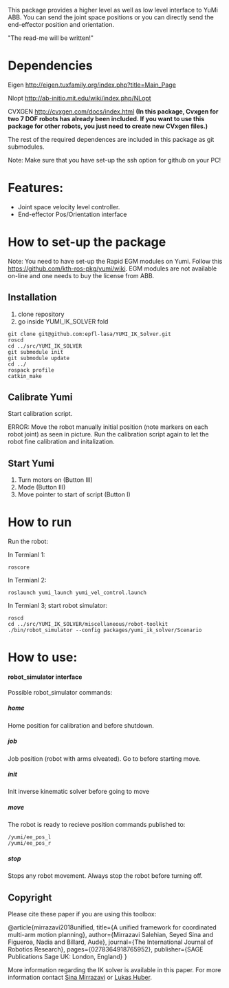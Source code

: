 This package provides a higher level as well as low level interface to YuMi ABB. You can send the joint space positions or you can directly send the end-effector position and orientation.

"The read-me will be written!"
#  Dependencies
Eigen http://eigen.tuxfamily.org/index.php?title=Main_Page

Nlopt http://ab-initio.mit.edu/wiki/index.php/NLopt

CVXGEN http://cvxgen.com/docs/index.html **(In this package, Cvxgen for two 7 DOF robots has already been included. If you want to use this package for other robots, you just need to create new CVxgen files.)**

The rest of the required dependences are included in this package as git submodules.  

Note: Make sure that you have set-up the ssh option for github on your PC!

# Features:

- Joint space velocity level controller. 
- End-effector Pos/Orientation interface

# How to set-up the package

Note: You need to have set-up the Rapid EGM modules on Yumi. Follow this https://github.com/kth-ros-pkg/yumi/wiki. EGM modules are not available on-line and one needs to buy the license from ABB. 

## Installation
1. clone repository 
2. go inside YUMI_IK_SOLVER fold
```
git clone git@github.com:epfl-lasa/YUMI_IK_Solver.git
roscd
cd ../src/YUMI_IK_SOLVER
git submodule init
git submodule update
cd ../
rospack profile
catkin_make
```

## Calibrate Yumi
Start calibration script.

ERROR:
Move the robot manually initial position (note markers on each robot joint) as seen in picture.
Run the calibration script again to let the robot fine calibration and initalization. 

## Start Yumi
1. Turn motors on (Button III)
2. Mode <Auto> (Button III)
3. Move pointer to start of script (Button I)

# How to run

Run the robot:

In Termianl 1:
```
roscore
```
In Termianl 2:
```
roslaunch yumi_launch yumi_vel_control.launch
```
In Termianl 3; start robot simulator:
```
roscd
cd ../src/YUMI_IK_SOLVER/miscellaneous/robot-toolkit
./bin/robot_simulator --config packages/yumi_ik_solver/Scenario
```

# How to use:

#### robot_simulator interface
Possible robot_simulator commands:

##### home 
Home position for calibration and before shutdown.

##### job
Job position (robot with arms elveated). Go to before starting move.

##### init
Init inverse kinematic solver before going to move

##### move
The robot is ready to recieve position commands published to:
```
/yumi/ee_pos_l
/yumi/ee_pos_r
```

##### stop
Stops any robot movement. Always stop the robot before turning off.

## Copyright

Please cite these paper if you are using this toolbox:

@article{mirrazavi2018unified,
  title={A unified framework for coordinated multi-arm motion planning},
  author={Mirrazavi Salehian, Seyed Sina and Figueroa, Nadia and Billard, Aude},
  journal={The International Journal of Robotics Research},
  pages={0278364918765952},
  publisher={SAGE Publications Sage UK: London, England}
}

More information regarding the IK solver is available in this paper. 
For more information contact [Sina Mirrazavi](http://lasa.epfl.ch/people/member.php?SCIPER=233855) or [Lukas Huber](http://lasa.epfl.ch/people/member.php?SCIPER=274454).

